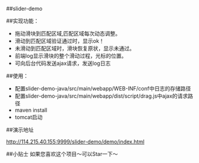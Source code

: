 ##slider-demo

##实现功能：

- 拖动滑块到匹配区域,匹配区域每次动态调整。
- 滑动到匹配区域验证通过时，显示ok！
- 未滑动到匹配区域时，滑块恢复原状，显示未通过。
- 前端log显示滑块的整个滑动过程，光标的位置。
- 可向后台代码发送ajax请求，发送log日志

##使用：

- 配置slider-demo-java/src/main/webapp/WEB-INF/conf中日志的存储路径
- 配置slider-demo-java/src/main/webapp/dist/script/drag.js中ajax的请求路径
- maven install
- tomcat启动

##演示地址

http://114.215.40.155:9999/slider-demo/demo/index.html

##小贴士
如果您喜欢这个项目～可以Star一下～
